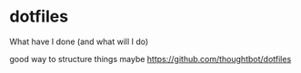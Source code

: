 # dotfiles
What have I done (and what will I do)


good way to structure things maybe
https://github.com/thoughtbot/dotfiles
